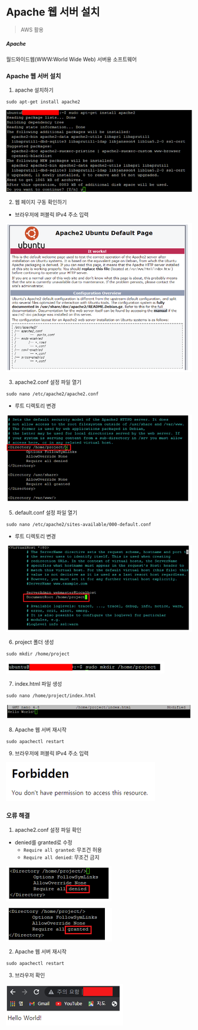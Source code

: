 # Apache 웹 서버 설치 

> AWS 활용


##### Apache

월드와이드웹(WWW:World Wide Web) 서버용 소프트웨어



### Apache 웹 서버 설치

1. apache 설치하기

```shell
sudo apt-get install apache2
```

![image-20210913235006390](Apache.assets/image-20210913235006390.png)

2. 웹 페이지 구동 확인하기

-  브라우저에 퍼블릭 IPv4 주소 입력

![image-20210913235022285](Apache.assets/image-20210913235022285.png)

3. apache2.conf 설정 파일 열기

```shell
sudo nano /etc/apache2/apache2.conf
```

- 루트 디렉토리 변경

![image-20210913235035389](Apache.assets/image-20210913235035389.png)

5. default.conf 설정 파일 열기

```shell
sudo nano /etc/apache2/sites-available/000-default.conf
```

- 루트 디렉토리 변경

![image-20210913235054474](Apache.assets/image-20210913235054474.png)

6. project 폴더 생성

``` shell
sudo mkdir /home/project
```

![image-20210913235115690](Apache.assets/image-20210913235115690.png)

7. index.html 파일 생성

```shell
sudo nano /home/project/index.html
```

![image-20210913235134219](Apache.assets/image-20210913235134219.png)

8. Apache 웹 서버 재시작

```shell
sudo apachectl restart
```

9.  브라우저에 퍼블릭 IPv4 주소 입력

![image-20210913235148148](Apache.assets/image-20210913235148148.png)

### 오류 해결

1. apache2.conf 설정 파일 확인

- denied를 granted로 수정 
  - `Require all granted`: 무조건 허용
  - `Require all denied`: 무조건 금지

![image-20210913235202406](Apache.assets/image-20210913235202406.png)

![image-20210913235216172](Apache.assets/image-20210913235216172.png)

2. Apache 웹 서버 재시작

```shell
sudo apachectl restart
```

3. 브라우저 확인

![image-20210913235236535](Apache.assets/image-20210913235236535.png)